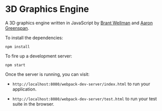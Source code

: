 # 3D Graphics Engine

A 3D graphics engine written in JavaScript by [Brant Wellman](https://github.com/brantwellman) and [Aaron Greenspan](https://github.com/afg419).

To install the dependencies:

```
npm install
```

To fire up a development server:

```
npm start
```

Once the server is running, you can visit:

* `http://localhost:8080/webpack-dev-server/index.html` to run your application.

* `http://localhost:8080/webpack-dev-server/test.html` to run your test suite in the browser.
